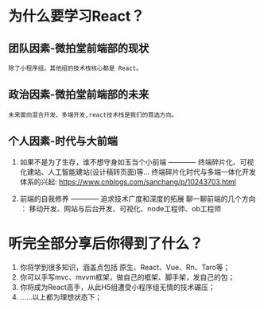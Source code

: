 # 为什么要学习React？

## 团队因素-微拍堂前端部的现状

    除了小程序组，其他组的技术栈核心都是 React。

## 政治因素-微拍堂前端部的未来

    未来面向混合开发、多端开发,react技术栈是我们的首选方向。

## 个人因素-时代与大前端


1.  如果不是为了生存，谁不想守身如玉当个小前端  ———— 终端碎片化、可视化建站、人工智能建站(设计稿转页面)等… 
终端碎片化时代与多端一体化开发体系的兴起: https://www.cnblogs.com/sanchang/p/10243703.html

2.  前端的自我修养 ———— 追求技术广度和深度的拓展
聊一聊前端的几个方向 ： 
移动开发、网站与后台开发、可视化、node工程师、ob工程师


# 听完全部分享后你得到了什么？

1.  你将学到很多知识，涵盖点包括 原生、React、Vue、Rn、Taro等；
2.  你可以手写mvc、mvvm框架，做自己的框架、脚手架，发自己的包；
3.  你将成为React高手，从此H5组遭受小程序组无情的技术碾压；
4.  ……以上都为理想状态下；


